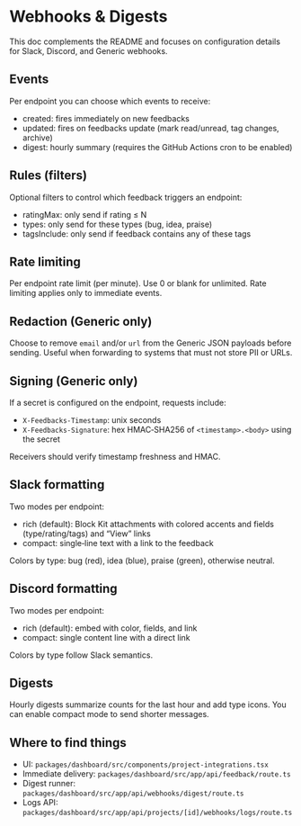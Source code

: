 # Webhooks & Digests

This doc complements the README and focuses on configuration details for Slack, Discord, and Generic webhooks.

## Events

Per endpoint you can choose which events to receive:

- created: fires immediately on new feedbacks
- updated: fires on feedbacks update (mark read/unread, tag changes, archive)
- digest: hourly summary (requires the GitHub Actions cron to be enabled)

## Rules (filters)

Optional filters to control which feedback triggers an endpoint:

- ratingMax: only send if rating ≤ N
- types: only send for these types (bug, idea, praise)
- tagsInclude: only send if feedback contains any of these tags

## Rate limiting

Per endpoint rate limit (per minute). Use 0 or blank for unlimited. Rate limiting applies only to immediate events.

## Redaction (Generic only)

Choose to remove `email` and/or `url` from the Generic JSON payloads before sending. Useful when forwarding to systems that must not store PII or URLs.

## Signing (Generic only)

If a secret is configured on the endpoint, requests include:

- `X-Feedbacks-Timestamp`: unix seconds
- `X-Feedbacks-Signature`: hex HMAC‑SHA256 of `<timestamp>.<body>` using the secret

Receivers should verify timestamp freshness and HMAC.

## Slack formatting

Two modes per endpoint:

- rich (default): Block Kit attachments with colored accents and fields (type/rating/tags) and “View” links
- compact: single‑line text with a link to the feedback

Colors by type: bug (red), idea (blue), praise (green), otherwise neutral.

## Discord formatting

Two modes per endpoint:

- rich (default): embed with color, fields, and link
- compact: single content line with a direct link

Colors by type follow Slack semantics.

## Digests

Hourly digests summarize counts for the last hour and add type icons. You can enable compact mode to send shorter messages.

## Where to find things

- UI: `packages/dashboard/src/components/project-integrations.tsx`
- Immediate delivery: `packages/dashboard/src/app/api/feedback/route.ts`
- Digest runner: `packages/dashboard/src/app/api/webhooks/digest/route.ts`
- Logs API: `packages/dashboard/src/app/api/projects/[id]/webhooks/logs/route.ts`

